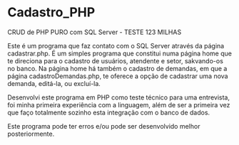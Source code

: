# Cadastro_PHP
CRUD de PHP PURO com SQL Server - TESTE 123 MILHAS

Este é um programa que faz contato com o SQL Server através da página cadastrar.php.
É um simples programa que constitui numa página home que te direciona para o cadastro de usuários, atendente e setor, sakvando-os no banco.
Na página home há também o cadastro de demandas, em que a página cadastroDemandas.php, te oferece a opção de cadastrar uma nova demanda, editá-la, ou excluí-la.

Desenvolvi este programa em PHP como teste técnico para uma entrevista, foi minha primeira experiência com a linguagem, além de ser a primeira vez que faço totalmente
sozinho esta integração com o banco de dados.

Este programa pode ter erros e/ou pode ser desenvolvido melhor posteriormente.
